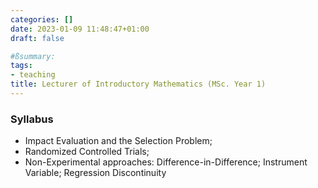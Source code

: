 ```yaml
---
categories: []
date: 2023-01-09 11:48:47+01:00
draft: false

#ßsummary: 
tags:
- teaching
title: Lecturer of Introductory Mathematics (MSc. Year 1)
---
```



### Syllabus 
- Impact Evaluation and the Selection Problem;
- Randomized Controlled Trials;
- Non-Experimental approaches: Difference-in-Difference; Instrument Variable; Regression Discontinuity

